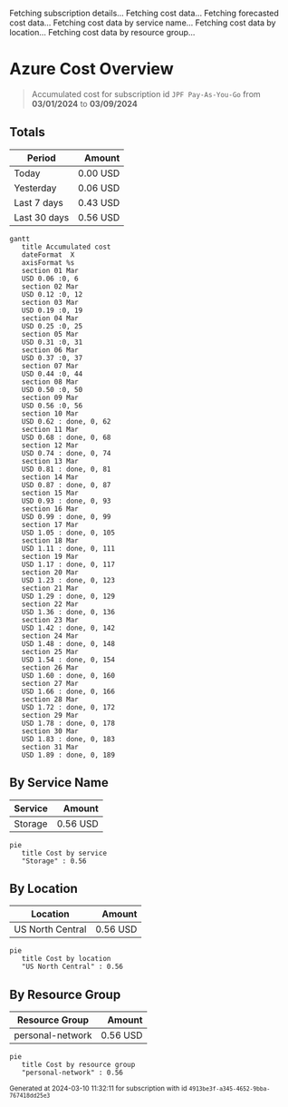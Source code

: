 Fetching subscription details...
Fetching cost data...
Fetching forecasted cost data...
Fetching cost data by service name...
Fetching cost data by location...
Fetching cost data by resource group...
# Azure Cost Overview

> Accumulated cost for subscription id `JPF Pay-As-You-Go` from **03/01/2024** to **03/09/2024**

## Totals

|Period|Amount|
|---|---:|
|Today|0.00 USD|
|Yesterday|0.06 USD|
|Last 7 days|0.43 USD|
|Last 30 days|0.56 USD|

```mermaid
gantt
   title Accumulated cost
   dateFormat  X
   axisFormat %s
   section 01 Mar
   USD 0.06 :0, 6
   section 02 Mar
   USD 0.12 :0, 12
   section 03 Mar
   USD 0.19 :0, 19
   section 04 Mar
   USD 0.25 :0, 25
   section 05 Mar
   USD 0.31 :0, 31
   section 06 Mar
   USD 0.37 :0, 37
   section 07 Mar
   USD 0.44 :0, 44
   section 08 Mar
   USD 0.50 :0, 50
   section 09 Mar
   USD 0.56 :0, 56
   section 10 Mar
   USD 0.62 : done, 0, 62
   section 11 Mar
   USD 0.68 : done, 0, 68
   section 12 Mar
   USD 0.74 : done, 0, 74
   section 13 Mar
   USD 0.81 : done, 0, 81
   section 14 Mar
   USD 0.87 : done, 0, 87
   section 15 Mar
   USD 0.93 : done, 0, 93
   section 16 Mar
   USD 0.99 : done, 0, 99
   section 17 Mar
   USD 1.05 : done, 0, 105
   section 18 Mar
   USD 1.11 : done, 0, 111
   section 19 Mar
   USD 1.17 : done, 0, 117
   section 20 Mar
   USD 1.23 : done, 0, 123
   section 21 Mar
   USD 1.29 : done, 0, 129
   section 22 Mar
   USD 1.36 : done, 0, 136
   section 23 Mar
   USD 1.42 : done, 0, 142
   section 24 Mar
   USD 1.48 : done, 0, 148
   section 25 Mar
   USD 1.54 : done, 0, 154
   section 26 Mar
   USD 1.60 : done, 0, 160
   section 27 Mar
   USD 1.66 : done, 0, 166
   section 28 Mar
   USD 1.72 : done, 0, 172
   section 29 Mar
   USD 1.78 : done, 0, 178
   section 30 Mar
   USD 1.83 : done, 0, 183
   section 31 Mar
   USD 1.89 : done, 0, 189
```

## By Service Name

|Service|Amount|
|---|---:|
|Storage|0.56 USD|

```mermaid
pie
   title Cost by service
   "Storage" : 0.56
```

## By Location

|Location|Amount|
|---|---:|
|US North Central|0.56 USD|

```mermaid
pie
   title Cost by location
   "US North Central" : 0.56
```

## By Resource Group

|Resource Group|Amount|
|---|---:|
|personal-network|0.56 USD|

```mermaid
pie
   title Cost by resource group
   "personal-network" : 0.56
```

<sup>Generated at 2024-03-10 11:32:11 for subscription with id `4913be3f-a345-4652-9bba-767418dd25e3`</sup>
